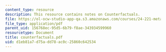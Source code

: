```yaml
---
content_type: resource
description: This resource contains notes on Counterfactuals.
file: https://ol-ocw-studio-app-qa.s3.amazonaws.com/courses/24-221-metaphysics-free-will-fall-2004/d1eb81a7d75add78ac0c25860c642534_counterfactuals.pdf
file_type: application/pdf
parent_uid: 156768ec-95d5-6b79-f8ae-343934599960
resourcetype: Document
title: counterfactuals.pdf
uid: d1eb81a7-d75a-dd78-ac0c-25860c642534
---
```

